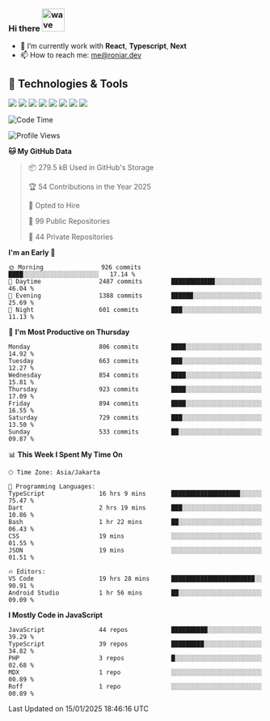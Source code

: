 ### Hi there <img src="https://i.ibb.co/q0Hx1KK/wave.gif" alt="wave" width="45px">

- 🌱 I’m currently work with **React**, **Typescript**, **Next**
- 📫 How to reach me: me@roniar.dev

## 🔧 Technologies & Tools

![](https://img.shields.io/badge/OS-Linux-informational?style=flat&logo=linux&logoColor=white&color=2bbc8a)
![](https://img.shields.io/badge/OS-Windows-informational?style=flat&logo=windows&logoColor=white&color=2bbc8a)
![](https://img.shields.io/badge/Code-JavaScript-informational?style=flat&logo=javascript&logoColor=white&color=2bbc8a)
![](https://img.shields.io/badge/Code-Golang-informational?style=flat&logo=go&logoColor=white&color=2bbc8a)
![](https://img.shields.io/badge/Code-React-informational?style=flat&logo=react&logoColor=white&color=2bbc8a)
![](https://img.shields.io/badge/Code-Next-informational?style=flat&logo=next.js&logoColor=white&color=2bbc8a)
![](https://img.shields.io/badge/Shell-Bash-informational?style=flat&logo=gnu-bash&logoColor=white&color=2bbc8a)
![](https://img.shields.io/badge/Tools-Docker-informational?style=flat&logo=docker&logoColor=white&color=2bbc8a)

<!--START_SECTION:waka-->
![Code Time](http://img.shields.io/badge/Code%20Time-2%2C257%20hrs%2040%20mins-blue)

![Profile Views](http://img.shields.io/badge/Profile%20Views-0-blue)

**🐱 My GitHub Data** 

> 📦 279.5 kB Used in GitHub's Storage 
 > 
> 🏆 54 Contributions in the Year 2025
 > 
> 💼 Opted to Hire
 > 
> 📜 99 Public Repositories 
 > 
> 🔑 44 Private Repositories 
 > 
**I'm an Early 🐤** 

```text
🌞 Morning                926 commits         ████░░░░░░░░░░░░░░░░░░░░░   17.14 % 
🌆 Daytime                2487 commits        ████████████░░░░░░░░░░░░░   46.04 % 
🌃 Evening                1388 commits        ██████░░░░░░░░░░░░░░░░░░░   25.69 % 
🌙 Night                  601 commits         ███░░░░░░░░░░░░░░░░░░░░░░   11.13 % 
```
📅 **I'm Most Productive on Thursday** 

```text
Monday                   806 commits         ████░░░░░░░░░░░░░░░░░░░░░   14.92 % 
Tuesday                  663 commits         ███░░░░░░░░░░░░░░░░░░░░░░   12.27 % 
Wednesday                854 commits         ████░░░░░░░░░░░░░░░░░░░░░   15.81 % 
Thursday                 923 commits         ████░░░░░░░░░░░░░░░░░░░░░   17.09 % 
Friday                   894 commits         ████░░░░░░░░░░░░░░░░░░░░░   16.55 % 
Saturday                 729 commits         ███░░░░░░░░░░░░░░░░░░░░░░   13.50 % 
Sunday                   533 commits         ██░░░░░░░░░░░░░░░░░░░░░░░   09.87 % 
```


📊 **This Week I Spent My Time On** 

```text
🕑︎ Time Zone: Asia/Jakarta

💬 Programming Languages: 
TypeScript               16 hrs 9 mins       ███████████████████░░░░░░   75.47 % 
Dart                     2 hrs 19 mins       ███░░░░░░░░░░░░░░░░░░░░░░   10.86 % 
Bash                     1 hr 22 mins        ██░░░░░░░░░░░░░░░░░░░░░░░   06.43 % 
CSS                      19 mins             ░░░░░░░░░░░░░░░░░░░░░░░░░   01.55 % 
JSON                     19 mins             ░░░░░░░░░░░░░░░░░░░░░░░░░   01.51 % 

🔥 Editors: 
VS Code                  19 hrs 28 mins      ███████████████████████░░   90.91 % 
Android Studio           1 hr 56 mins        ██░░░░░░░░░░░░░░░░░░░░░░░   09.09 % 
```

**I Mostly Code in JavaScript** 

```text
JavaScript               44 repos            ██████████░░░░░░░░░░░░░░░   39.29 % 
TypeScript               39 repos            █████████░░░░░░░░░░░░░░░░   34.82 % 
PHP                      3 repos             █░░░░░░░░░░░░░░░░░░░░░░░░   02.68 % 
MDX                      1 repo              ░░░░░░░░░░░░░░░░░░░░░░░░░   00.89 % 
Roff                     1 repo              ░░░░░░░░░░░░░░░░░░░░░░░░░   00.89 % 
```




 Last Updated on 15/01/2025 18:46:16 UTC
<!--END_SECTION:waka-->
